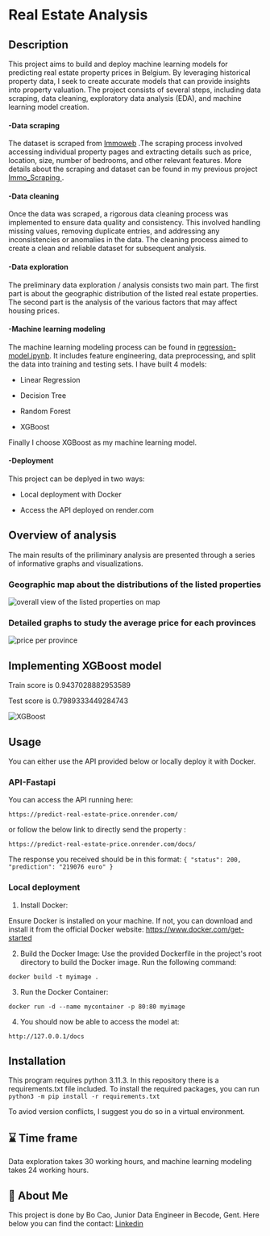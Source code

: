 
# Real Estate Analysis

## Description
This project aims to build and deploy machine learning models for predicting real estate property prices in Belgium. By leveraging historical property data, I seek to create accurate models that can provide insights into property valuation. The project consists of several steps, including data scraping, data cleaning, exploratory data analysis (EDA), and machine learning model creation.

#### -Data scraping
The dataset is scraped from
<a href = 'https://www.immoweb.be/en'> Immoweb</a> .The scraping process involved accessing individual property pages and extracting details such as price, location, size, number of bedrooms, and other relevant features. More details about the scraping and dataset can be found in my previous project <a href = 'https://github.com/Spike815/Immo_Scraping'> Immo_Scraping </a>.

#### -Data cleaning
Once the data was scraped, a rigorous data cleaning process was implemented to ensure data quality and consistency. This involved handling missing values, removing duplicate entries, and addressing any inconsistencies or anomalies in the data. The cleaning process aimed to create a clean and reliable dataset for subsequent analysis.

#### -Data exploration
The preliminary data exploration / analysis consists two main part. The first part is about the geographic distribution of the listed real estate properties. The second part is the analysis of the various factors that may affect housing prices.

#### -Machine learning modeling
The machine learning modeling process can be found in [regression-model.ipynb](/model-building/regression-model.ipynb). It includes feature engineering, data preprocessing, and split the data into training and testing sets. I have built 4 models:

* Linear Regression

* Decision Tree

* Random Forest

* XGBoost

Finally I choose XGBoost as my machine learning model.


#### -Deployment
This project can be deplyed in two ways:

* Local deployment with Docker

* Access the API deployed on render.com


## Overview of analysis
The main results of the priliminary analysis are presented through a series of informative graphs and visualizations.
### Geographic map about the distributions of the listed properties
![overall view of the listed properties on map](https://github.com/Spike815/Real_Estate_Analysis/assets/97194496/490ae895-0859-4ac5-977c-6044461104b3)
### Detailed graphs to study the average price for each provinces
![price per province](https://github.com/Spike815/Real_Estate_Analysis/assets/97194496/7d97dfe3-4f02-4f41-84fa-26fca5488bab)

## Implementing XGBoost model
Train score is 0.9437028882953589

Test score is 0.7989333449284743

![XGBoost](https://github.com/Spike815/Real_Estate_Analysis/assets/97194496/5bd4e416-3e8b-4a4e-bca2-87d92ecfa233)



## Usage

You can either use the API provided below or locally deploy it with Docker.

### API-Fastapi
You can access the API running here:

`https://predict-real-estate-price.onrender.com/`

or follow the below link to directly send the property :

`https://predict-real-estate-price.onrender.com/docs/`

The response you received should be in this format:
`{
  "status": 200,
  "prediction": "219076 euro"
}`

### Local deployment

1. Install Docker:


Ensure Docker is installed on your machine. If not, you can download and install it from the official Docker website: https://www.docker.com/get-started

2. Build the Docker Image:
Use the provided Dockerfile in the project's root directory to build the Docker image. Run the following command:

`docker build -t myimage .`

3. Run the Docker Container:

`docker run -d --name mycontainer -p 80:80 myimage`

4. You should now be able to access the model at:

`http://127.0.0.1/docs`


## Installation
This program requires python 3.11.3. 
In this repository there is a requirements.txt file included. To install the required packages, you can run `python3 -m pip install -r requirements.txt`

To aviod version conflicts, I suggest you do so in a virtual environment.
    
## ⌛ Time frame
Data exploration takes 30 working hours, and machine learning modeling takes 24 working hours. 

## 🚀 About Me
This project is done by Bo Cao, Junior Data Engineer in Becode, Gent. Here below you can find the contact:
<a href = 'https://www.linkedin.com/in/bo-cao-313ab244'> Linkedin </a>

